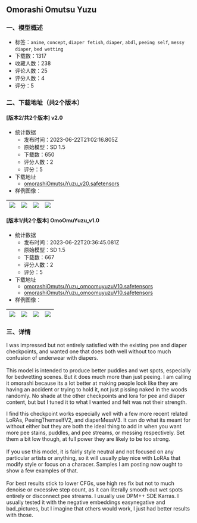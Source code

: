 ## Omorashi Omutsu Yuzu
### 一、模型概述

- 标签：`anime`, `concept`, `diaper fetish`, `diaper`, `abdl`, `peeing self`, `messy diaper`, `bed wetting`
- 下载数：1317
- 收藏人数：238
- 评论人数：25
- 评分人数：4
- 评分：5

### 二、下载地址（共2个版本）

#### [版本2/共2个版本] v2.0

- 统计数据
  - 发布时间：2023-06-22T21:02:16.805Z
  - 原始模型：SD 1.5
  - 下载数：650
  - 评分人数：2
  - 评分：5
- 下载地址
  - [omorashiOmutsuYuzu_v20.safetensors](https://civitai.com/api/download/models/101823)
- 样例图像：

| <img src="https://image.civitai.com/xG1nkqKTMzGDvpLrqFT7WA/3294ea24-7aa7-458b-8c36-7daae6643613/width=450/1248930.jpeg" /> | <img src="https://image.civitai.com/xG1nkqKTMzGDvpLrqFT7WA/e2d58d92-43d1-476d-948d-27fe60cfacbc/width=450/1248928.jpeg" /> | <img src="https://image.civitai.com/xG1nkqKTMzGDvpLrqFT7WA/cbaaadad-7f04-41b8-b0c9-16c73da350fb/width=450/1248927.jpeg" /> | <img src="https://image.civitai.com/xG1nkqKTMzGDvpLrqFT7WA/0bc9d956-ee9b-4d2f-93dd-586996b01748/width=450/1248929.jpeg" /> |
| ---- | ---- | ---- | ---- |

#### [版本1/共2个版本] OmoOmuYuzu_v1.0

- 统计数据
  - 发布时间：2023-06-22T20:36:45.081Z
  - 原始模型：SD 1.5
  - 下载数：667
  - 评分人数：2
  - 评分：5
- 下载地址
  - [omorashiOmutsuYuzu_omoomuyuzuV10.safetensors](https://civitai.com/api/download/models/93725)
  - [omorashiOmutsuYuzu_omoomuyuzuV10.safetensors](https://civitai.com/api/download/models/93725?type=Model&format=SafeTensor&size=full&fp=fp32)
- 样例图像：

| <img src="https://image.civitai.com/xG1nkqKTMzGDvpLrqFT7WA/e9104c19-bce2-4dda-84f9-6956f93e9c0c/width=450/1108924.jpeg" /> | <img src="https://image.civitai.com/xG1nkqKTMzGDvpLrqFT7WA/39a2a46e-41dd-458c-a298-392ea28b355c/width=450/1108912.jpeg" /> | <img src="https://image.civitai.com/xG1nkqKTMzGDvpLrqFT7WA/1860b66f-640a-46b2-8c11-601b80503034/width=450/1108936.jpeg" /> | <img src="https://image.civitai.com/xG1nkqKTMzGDvpLrqFT7WA/1e219a51-43b2-4b39-85a1-63d59419c8d7/width=450/1108979.jpeg" /> |
| ---- | ---- | ---- | ---- |


### 三、详情
<p>I was impressed but not entirely satisfied with the existing pee and diaper checkpoints, and wanted one that does both well without too much confusion of underwear with diapers.<br /><br />This model is intended to produce better puddles and wet spots, especially for bedwetting scenes. But it does much more than just peeing. I am calling it omorashi because its a lot better at making people look like they are having an accident or trying to hold it, not just pissing naked in the woods randomly. No shade at the other checkpoints and lora for pee and diaper content, but but I tuned it to what I wanted and felt was not their strength.</p><p></p><p>I find this checkpoint works especially well with a few more recent related LoRAs, PeeingThemselfV2, and diaperMessV3. It can do what its meant for without either but they are both the ideal thing to add in when you want more pee stains, puddles, and pee streams, or messing respectively. Set them a bit low though, at full power they are likely to be too strong.<br /><br />If you use this model, it is fairly style neutral and not focused on any particular artists or anything, so it will usually play nice with LoRAs that modify style or focus on a characer. Samples I am posting now ought to show a few examples of that. <br /><br />For best results stick to lower CFGs, use high res fix but not to much denoise or excessive step count, as it can literally smooth out wet spots entirely or disconnect pee streams. I usually use DPM++ SDE Karras. I usually tested it with the negative embeddings easynegative and bad_pictures, but I imagine that others would work, I just had better results with those.</p>